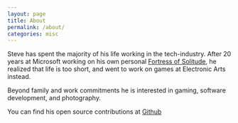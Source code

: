 ```yaml
---
layout: page
title: About
permalink: /about/
categories: misc
---
```

Steve has spent the majority of his life working in the tech-industry.
After 20 years at Microsoft working on his own personal [Fortress of Solitude](https://kurtsh.files.wordpress.com/2010/08/imag0456-copy5b25d.jpg), he realized that life is too
short, and went to work on games at Electronic Arts instead.

Beyond family and work commitments he is interested in gaming, software development, and photography.

You can find his open source contributions at [Github](http://github.com/stephbu)